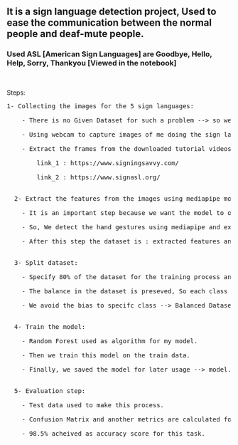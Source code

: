 <h2> It is a sign language detection project, Used to ease the communication between the normal people and deaf-mute people.<br>
<h3> Used ASL [American Sign Languages] are Goodbye, Hello, Help, Sorry, Thankyou [Viewed in the notebook] </h3> <br>

Steps: <br>
  <pre>1- Collecting the images for the 5 sign languages:<br>
    - There is no Given Dataset for such a problem --> so we have to create own dataset.<br>
    - Using webcam to capture images of me doing the sign langauges.<br>
    - Extract the frames from the downloaded tutorial videos to increase the size of data and apply the variaty in the collceted images.<br>
        link_1 : https://www.signingsavvy.com/<br>
        link_2 : https://www.signasl.org/<br>
  
  2- Extract the features from the images using mediapipe module:<br>
    - It is an important step because we want the model to only focus on a specific place in the image not the whole image.<br>
    - So, We detect the hand gestures using mediapipe and extract the landmarks from both hands then we can use them as a features to train our model.<br>
    - After this step the dataset is : extracted features and labels --> data.pickle file.<br>

  3- Split dataset:<br>
    - Specify 80% of the dataset for the training process and the rest considered as a test data for the final evaluation step.<br>
    - The balance in the dataset is preseved, So each class of the five has the same number of data.<br>
    - We avoid the bias to specifc class --> Balanced Dataset.<br>

  4- Train the model:<br>
    - Random Forest used as algorithm for my model.<br>
    - Then we train this model on the train data.<br>
    - Finally, we saved the model for later usage --> model.pickle.<br>

  5- Evaluation step:<br>
    - Test data used to make this process.<br>
    - Confusion Matrix and another metrics are calculated for this step.<br>
    - 98.5% acheived as accuracy score for this task.<br>

  
